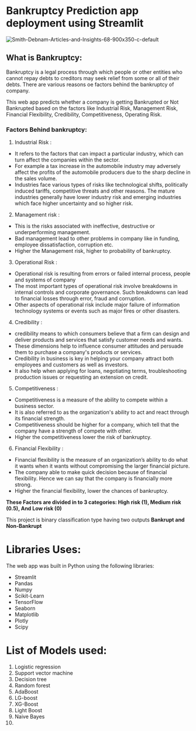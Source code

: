 # Bankruptcy Prediction app deployment using Streamlit
![Smith-Debnam-Articles-and-Insights-68-900x350-c-default](https://user-images.githubusercontent.com/71897685/149876757-aa4be791-5887-403e-82f0-923330694d13.png)

## What is Bankruptcy:
Bankruptcy is a legal process through which people or other entities who cannot repay debts to creditors may seek relief from some or all of their debts. 
There are various reasons  oe factors behind the bankruptcy of company. 

This web app predicts whether a company is getting Bankrupted or Not Bankrupted based on the factors like Industrial Risk, Management Risk, Financial Flexibility, Credibility, Competitiveness, Operating Risk.

### Factors Behind bankruptcy:
1. Industrial Risk :
- It refers to the factors that can impact a particular industry, which can turn affect the companies within the sector. 
- For example a tax increase in the automobile industry may adversely affect the profits of the automobile producers due to the sharp decline in the sales volume.  
- Industries face various types of risks like technological shifts, politically induced tariffs, competitive threats and other reasons.  The mature industries generally have lower industry risk and emerging industries which face higher uncertainty and so higher risk.
2. Management risk :
- This is the risks associated with ineffective, destructive or underperforming management.
- Bad management lead to other problems in company like in funding, employee dissatisfaction, corruption etc.
- Higher the Management risk, higher to probability of bankruptcy.
3. Operational Risk :
- Operational risk is resulting from errors or failed internal process, people and systems of company
- The most important types of operational risk involve breakdowns in internal controls and corporate governance. Such breakdowns can lead to financial losses through error, fraud and corruption.
- Other aspects of operational risk include major failure of information technology systems or events such as major fires or other disasters.
4. Credibility :  
- credibility means to which consumers believe that a firm can design and deliver products and services that satisfy customer needs and wants. 
- These dimensions help to influence consumer attitudes and persuade them to purchase a company's products or services.
- Credibility in business is key in helping your company attract both employees and customers as well as investors. 
- It also help when applying for loans, negotiating terms, troubleshooting production issues or requesting an extension on credit.
5. Competitiveness : 
- Competitiveness is a measure of the ability to compete within a business sector. 
- It is also referred to as the organization's ability to act and react through its financial strength. 
- Competitiveness should be higher for a company,  which tell that the company have a strength of compete with other.
- Higher the competitiveness lower the risk of bankruptcy.
6. Financial Flexibility : 
- Financial flexibility is the measure of an organization’s ability to do what it wants when it wants without compromising the larger financial picture. 
- The company able to make quick decision because of financial flexibility. Hence we can say that the company is financially more strong.
- Higher the financial flexibility, lower the chances of bankruptcy.

**These Factors are divided in to 3 categories: High risk (1), Medium risk (0.5), And Low risk (0)**

This project is binary classification type having two outputs **Bankrupt and Non-Bankrupt**

# Libraries Uses:
The web app was built in Python using the following libraries:

- Streamlit
- Pandas
- Numpy
- Scikit-Learn
- TensorFlow
- Seaborn
- Matplotlib
- Plotly
- Scipy

# List of Models used:
1. Logistic regression
2. Support vector machine
3. Decision tree
4. Random forest
5. AdaBoost
6. LG-boost
7. XG-Boost
8. Light Boost
9. Naive Bayes
10. 
